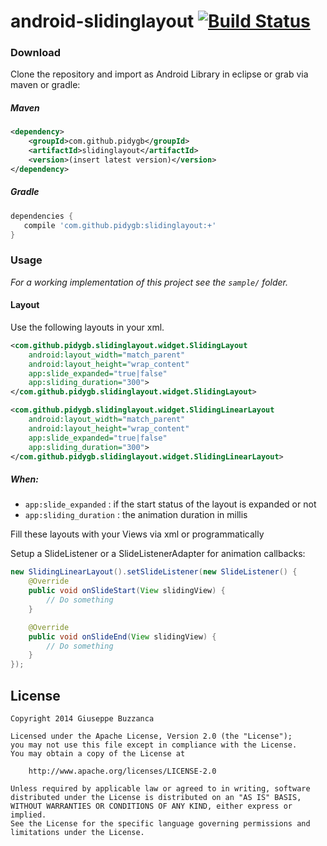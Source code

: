 android-slidinglayout   [![Build Status](https://travis-ci.org/PiDyGB/android-slidinglayout.svg?branch=master)](https://travis-ci.org/PiDyGB/android-slidinglayout)
===============

### Download

Clone the repository and import as Android Library in eclipse or grab via maven or gradle:

##### Maven
```xml
<dependency>
    <groupId>com.github.pidygb</groupId>
    <artifactId>slidinglayout</artifactId>
    <version>(insert latest version)</version>
</dependency>
```
##### Gradle
```groovy
dependencies {
   compile 'com.github.pidygb:slidinglayout:+'
}
```
### Usage

*For a working implementation of this project see the `sample/` folder.*

#### Layout

Use the following layouts in your xml.

```xml
<com.github.pidygb.slidinglayout.widget.SlidingLayout
    android:layout_width="match_parent"
    android:layout_height="wrap_content"
    app:slide_expanded="true|false"
    app:sliding_duration="300">
</com.github.pidygb.slidinglayout.widget.SlidingLayout>
```

```xml
<com.github.pidygb.slidinglayout.widget.SlidingLinearLayout
    android:layout_width="match_parent"
    android:layout_height="wrap_content"
    app:slide_expanded="true|false"
    app:sliding_duration="300">
</com.github.pidygb.slidinglayout.widget.SlidingLinearLayout>
```
    
##### When:

* `app:slide_expanded` : if the start status of the layout is expanded or not
* `app:sliding_duration` : the animation duration in millis

Fill these layouts with your Views via xml or programmatically

Setup a SlideListener or a SlideListenerAdapter for animation callbacks:

```java
new SlidingLinearLayout().setSlideListener(new SlideListener() {
    @Override
    public void onSlideStart(View slidingView) {
        // Do something
    }

    @Override
    public void onSlideEnd(View slidingView) {
        // Do something
    }
});
```

## License

    Copyright 2014 Giuseppe Buzzanca

    Licensed under the Apache License, Version 2.0 (the "License");
    you may not use this file except in compliance with the License.
    You may obtain a copy of the License at

        http://www.apache.org/licenses/LICENSE-2.0

    Unless required by applicable law or agreed to in writing, software
    distributed under the License is distributed on an "AS IS" BASIS,
    WITHOUT WARRANTIES OR CONDITIONS OF ANY KIND, either express or implied.
    See the License for the specific language governing permissions and
    limitations under the License.

